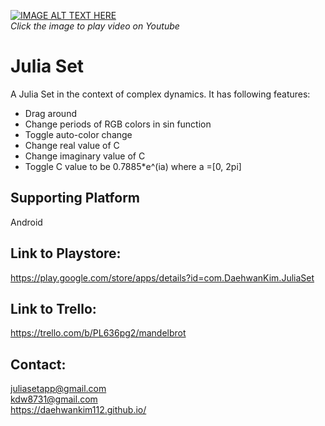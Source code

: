 [![IMAGE ALT TEXT HERE](https://img.youtube.com/vi/9PoNSOJ1OT4/0.jpg)](https://www.youtube.com/watch?v=9PoNSOJ1OT4) </br >
_Click the image to play video on Youtube_

# Julia Set
A Julia Set in the context of complex dynamics.
It has following features:
* Drag around
* Change periods of RGB colors in sin function
* Toggle auto-color change
* Change real value of C
* Change imaginary value of C
* Toggle C value to be 0.7885*e^(ia) where a =[0, 2pi]

## Supporting Platform
Android

## Link to Playstore:
https://play.google.com/store/apps/details?id=com.DaehwanKim.JuliaSet

## Link to Trello:
https://trello.com/b/PL636pg2/mandelbrot

## Contact:
juliasetapp@gmail.com </br >
kdw8731@gmail.com </br >
https://daehwankim112.github.io/
